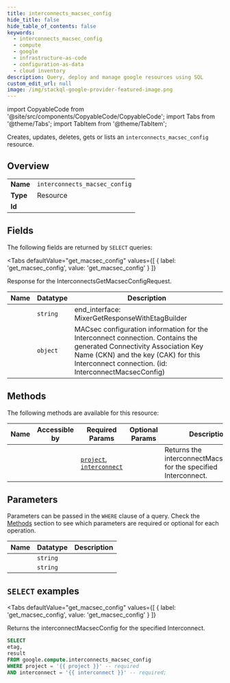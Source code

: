 ```yaml
--- 
title: interconnects_macsec_config
hide_title: false
hide_table_of_contents: false
keywords:
  - interconnects_macsec_config
  - compute
  - google
  - infrastructure-as-code
  - configuration-as-data
  - cloud inventory
description: Query, deploy and manage google resources using SQL
custom_edit_url: null
image: /img/stackql-google-provider-featured-image.png
---
```


import CopyableCode from '@site/src/components/CopyableCode/CopyableCode';
import Tabs from '@theme/Tabs';
import TabItem from '@theme/TabItem';

Creates, updates, deletes, gets or lists an <code>interconnects_macsec_config</code> resource.

## Overview
<table><tbody>
<tr><td><b>Name</b></td><td><code>interconnects_macsec_config</code></td></tr>
<tr><td><b>Type</b></td><td>Resource</td></tr>
<tr><td><b>Id</b></td><td><CopyableCode code="google.compute.interconnects_macsec_config" /></td></tr>
</tbody></table>

## Fields

The following fields are returned by `SELECT` queries:

<Tabs
    defaultValue="get_macsec_config"
    values={[
        { label: 'get_macsec_config', value: 'get_macsec_config' }
    ]}
>
<TabItem value="get_macsec_config">

Response for the InterconnectsGetMacsecConfigRequest.

<table>
<thead>
    <tr>
    <th>Name</th>
    <th>Datatype</th>
    <th>Description</th>
    </tr>
</thead>
<tbody>
<tr>
    <td><CopyableCode code="etag" /></td>
    <td><code>string</code></td>
    <td>end_interface: MixerGetResponseWithEtagBuilder</td>
</tr>
<tr>
    <td><CopyableCode code="result" /></td>
    <td><code>object</code></td>
    <td>MACsec configuration information for the Interconnect connection. Contains the generated Connectivity Association Key Name (CKN) and the key (CAK) for this Interconnect connection. (id: InterconnectMacsecConfig)</td>
</tr>
</tbody>
</table>
</TabItem>
</Tabs>

## Methods

The following methods are available for this resource:

<table>
<thead>
    <tr>
    <th>Name</th>
    <th>Accessible by</th>
    <th>Required Params</th>
    <th>Optional Params</th>
    <th>Description</th>
    </tr>
</thead>
<tbody>
<tr>
    <td><a href="#get_macsec_config"><CopyableCode code="get_macsec_config" /></a></td>
    <td><CopyableCode code="select" /></td>
    <td><a href="#parameter-project"><code>project</code></a>, <a href="#parameter-interconnect"><code>interconnect</code></a></td>
    <td></td>
    <td>Returns the interconnectMacsecConfig for the specified Interconnect.</td>
</tr>
</tbody>
</table>

## Parameters

Parameters can be passed in the `WHERE` clause of a query. Check the [Methods](#methods) section to see which parameters are required or optional for each operation.

<table>
<thead>
    <tr>
    <th>Name</th>
    <th>Datatype</th>
    <th>Description</th>
    </tr>
</thead>
<tbody>
<tr id="parameter-interconnect">
    <td><CopyableCode code="interconnect" /></td>
    <td><code>string</code></td>
    <td></td>
</tr>
<tr id="parameter-project">
    <td><CopyableCode code="project" /></td>
    <td><code>string</code></td>
    <td></td>
</tr>
</tbody>
</table>

## `SELECT` examples

<Tabs
    defaultValue="get_macsec_config"
    values={[
        { label: 'get_macsec_config', value: 'get_macsec_config' }
    ]}
>
<TabItem value="get_macsec_config">

Returns the interconnectMacsecConfig for the specified Interconnect.

```sql
SELECT
etag,
result
FROM google.compute.interconnects_macsec_config
WHERE project = '{{ project }}' -- required
AND interconnect = '{{ interconnect }}' -- required;
```
</TabItem>
</Tabs>

